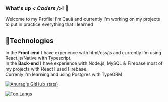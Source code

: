 ### What's up <i>< Coders /></i>! 👋
Welcome to my Profile! I'm Cauã and currently I'm working on my projects to put in practice everything that I learned 

## 💫Technologies

In the **Front-end** I have experience with html/css/js and currently I'm using React.js/Native with Typescript. <br>
In the **Back-end** I have experience with Node.js, MySQL & Firebase most of my projects with React I used Firebase. <br> Currenly I'm learning and using Postgres with TypeORM

[![Anurag's GitHub stats](https://github-readme-stats.vercel.app/api?username=cauas1&count_private=true&theme=radical))](https://github.com/anuraghazra/github-readme-stats)

[![Top Langs](https://github-readme-stats.vercel.app/api/top-langs/?username=anuraghazra&theme=radical&layout=compact)](https://github.com/anuraghazra/github-readme-stats)

